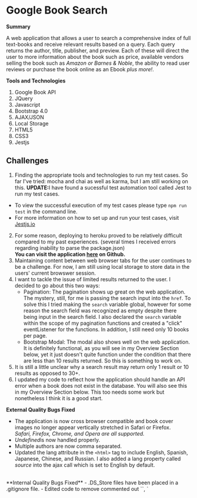 # Google Book Search

**Summary**

A web application that allows a user to search a comprehensive index of full text-books and receive relevant results based on a query.
Each query returns the author, title, publisher, and preview.  Each of these will direct the user to more information about the book such as price, available vendors selling the book such as *Amazon or Barnes & Noble*, the ability to read user reviews or purchase the book online as an Ebook *plus more!*.

**Tools and Technologies**
1. Google Book API
2. JQuery
3. Javascript
4. Bootstrap 4.0
5. AJAX/JSON
6. Local Storage
7. HTML5
8. CSS3
9. Jestjs

## Challenges
1. Finding the appropriate tools and technologies to run my test cases.  So far I've tried: mocha and chai as well as karma, but I am still working on this.
<strong>UPDATE:</strong>I have found a sucessful test automation tool called Jest to run my test cases.  
- To view the successful execution of my test cases please type `npm run test` in the command line.
- For more information on how to set up and run your test cases, visit [Jestjs.io](https://jestjs.io/)
2. For some reason, deploying to heroku proved to be relatively difficult compared to my past experiences. (several times I received errors regarding inability to parse the package.json)  
<strong> You can visit the application <a href="https://grandsuccess87.github.io/GoogleBookSearch/">here</a> on Github. </strong>
3. Maintaining content between web browser tabs for the user continues to be a challenge.  For now, I am still using local storage to store data in the users' current browswer session.
4. I want to tackle the issue of limited results returned to the user.  I decided to go about this two ways:
   - Pagination: The pagination shows up great on the web application.  The mystery, still, for me is passing the search input into the `href`.  To solve this I tried making the `search` variable global, however for some reason the search field was recognized as empty despite there being input in the search field.  I also declared the `search` variable within the scope of my pagination functions and created a "click" eventListener for the functions.  In addition, I still need only 10 books per page.
   - Bootstrap Modal: The modal also shows well on the web application.  It is definitely functional, as you will see in my Overview Section below, yet it just doesn't quite function under the condition that there are less than 10 results returned.  So this is something to work on.
5. It is still a little unclear why a search result may return only 1 result or 10 results as opposed to 30+.
6. I updated my code to reflect how the application should handle an API error when a book does not exist in the database.  You will also see this in my Overview Section below.  This too needs some work but nonetheless I think it is a good start.

**External Quality Bugs Fixed**
- The application is now cross browser compatible and book cover images no longer appear vertically stretched in Safari or Firefox.  
*Safari, Firefox, Chrome, and Opera are all supported.*
- *Undefined*is now handled properly.
- Multiple authors are now comma separated. 
- Updated the lang attribute in the `<html>` tag to include English, Spanish, Japanese, Chinese, and Russian.  I also added a lang property called _source_ into the ajax call which is set to English by default.
<br>
**Internal Quality Bugs Fixed**
- .DS_Store files have been placed in a .gitignore file.
- Edited code to remove commented out `<link>`, `<script>`, and `<div>` tags.
- Refactored code for renderBook() function so that responsibilities are separated and placed in their own function.
- Formatted javascript code for proper indentation.
- Removed unused images.
- Solved the issue with local storage by only using `localStorage.setItem()` since I simply want to save data in the broswer session.

## Overview 

**Home Page**
![homepage](/assets/images/GBS_Image1.png)

<hr>

**Search Query with Title**
![title_image](/assets/images/GBS_Image2.png)

**Search Query with Title**
![title_image](/assets/images/GBS_Image2b.png)

<hr>

**Search Query with Author**
![author_image](/assets/images/GBS_Image3.png)

![author_image](/assets/images/GBS_Image3b.png)

<hr>

**Search Query with Topic**
![topic_image](/assets/images/GBS_Image4.png)

**Search Query with Topic**
![topic_image](/assets/images/GBS_Image4b.png)

<hr>

**Search Query implemented with Pagination**
![pagination_image](/assets/images/pagination_image.png)

<hr>

**Search Query implemented with Bootstrap Modal informing the user of limited results returned**
![bootstrap_modal](/assets/images/bookLimitModal.png)

<hr>

**Successful test execution of getSearchInput() function**
![test_case_image](/assets/images/bookjs_testcase.png)

<hr>

**Code base for how the application should handle an API error, for example, if a book does not exist**
![bootstrap_modal](/assets/images/API_ERROR_1.png)

<hr>

## Notes
I had a lot of fun building this application and challenging myself in the process.  Although there is always room for improvement, I believe I was successful in retreiving the desired outcome and I feel great that I have learned so much throughout this process!
Thank You

<hr>